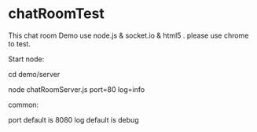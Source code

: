 chatRoomTest
============

This chat room Demo use node.js &amp; socket.io &amp; html5 .  please use chrome to test.

Start node:

cd demo/server

node chatRoomServer.js port=80 log=info


common:

port default is 8080
log default is debug
